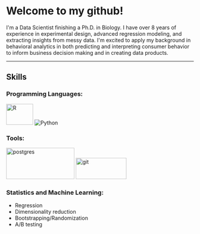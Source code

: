 # Welcome to my github!

<!--
**paulqsims/paulqsims** is a ✨ _special_ ✨ repository because its `README.md` (this file) appears on your GitHub profile.

Here are some ideas to get you started:

- 🔭 I’m currently working on ...
- 🌱 I’m currently learning ...
- 👯 I’m looking to collaborate on ...
- 🤔 I’m looking for help with ...
- 💬 Ask me about ...
- 📫 How to reach me: ...
- 😄 Pronouns: ...
- ⚡ Fun fact: ...
-->

I'm a Data Scientist finishing a Ph.D. in Biology. I have over 8 years of experience in experimental design, advanced regression modeling, and extracting insights from messy data. I'm excited to apply my background in behavioral analytics in both predicting and interpreting consumer behavior to inform business decision making and in creating data products.

---
## Skills

### Programming Languages:

<img src="https://www.r-project.org/logo/Rlogo.png" alt="R" width="72.4" height="56.1"> <img src="https://www.python.org/static/community_logos/python-logo.png" alt="Python"> 

### Tools:

<img src="https://devinstechblog.com/wp-content/uploads/2016/08/postgresql-logo.png" alt="postgres" width="183" height="84"> <img src="https://git-scm.com/images/logos/downloads/Git-Logo-1788C.png" alt="git" width="136.5" height="57">

### Statistics and Machine Learning:

- Regression
- Dimensionality reduction
- Bootstrapping/Randomization
- A/B testing
